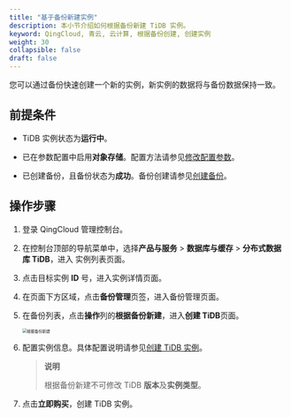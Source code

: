 ```yaml
---
title: "基于备份新建实例"
description: 本小节介绍如何根据备份新建 TiDB 实例。
keyword: QingCloud, 青云, 云计算, 根据备份创建, 创建实例
weight: 30
collapsible: false
draft: false
---
```


您可以通过备份快速创建一个新的实例，新实例的数据将与备份数据保持一致。

## 前提条件

- TiDB 实例状态为**运行中**。

- 已在参数配置中启用**对象存储**。配置方法请参见[修改配置参数](../../cfginstance/paramconfig/)。

- 已创建备份，且备份状态为**成功**。备份创建请参见[创建备份](../create_backup/)。

  

## 操作步骤

1. 登录 QingCloud 管理控制台。

2. 在控制台顶部的导航菜单中，选择**产品与服务** > **数据库与缓存** > **分布式数据库 TiDB**，进入 实例列表页面。

3. 点击目标实例 **ID** 号，进入实例详情页面。

4. 在页面下方区域，点击**备份管理**页签，进入备份管理页面。

5. 在备份列表，点击**操作**列的**根据备份新建**，进入**创建 TiDB**页面。

   <img src="../../../_images/create_from_bak.png" alt="根据备份新建" style="zoom:50%;" />

6. 配置实例信息。具体配置说明请参见[创建 TiDB 实例](../../../quickstart/create_tidb/)。

   > **说明**
   >
   > 根据备份新建不可修改 TiDB **版本**及**实例类型**。

7. 点击**立即购买**，创建 TiDB 实例。

